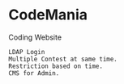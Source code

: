 CodeMania
=========

Coding Website

	LDAP Login
	Multiple Contest at same time.
	Restriction based on time.
	CMS for Admin.
